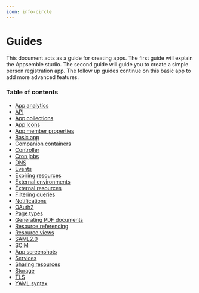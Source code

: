```yaml
---
icon: info-circle
---
```


# Guides

This document acts as a guide for creating apps. The first guide will explain the Appsemble studio.
The second guide will guide you to create a simple person registration app. The follow up guides
continue on this basic app to add more advanced features.

### Table of contents

- [App analytics](analytics.md)
- [API](api.md)
- [App collections](app-collections.md)
- [App Icons](app-icons.md)
- [App member properties](app-member-properties.md)
- [Basic app](basic-app.md)
- [Companion containers](companion-containers.md)
- [Controller](controller.md)
- [Cron jobs](cron.mdx)
- [DNS](dns.md)
- [Events](events.md)
- [Expiring resources](expiring-resources.md)
- [External environments](external-environment.md)
- [External resources](external-resources.md)
- [Filtering queries](filtering-queries.md)
- [Notifications](notifications.md)
- [OAuth2](oauth2.md)
- [Page types](page-types.md)
- [Generating PDF documents](pdf-generation.md)
- [Resource referencing](resource-referencing.md)
- [Resource views](resource-views.md)
- [SAML2.0](saml.md)
- [SCIM](scim.md)
- [App screenshots](screenshots.md)
- [Services](service.md)
- [Sharing resources](sharing-resources.md)
- [Storage](storage.md)
- [TLS](tls.md)
- [YAML syntax](yaml-syntax.mdx)
